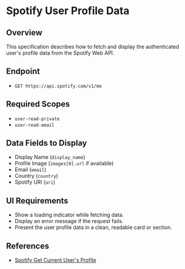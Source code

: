 # Spotify User Profile Data

## Overview
This specification describes how to fetch and display the authenticated user's profile data from the Spotify Web API.

## Endpoint
- `GET https://api.spotify.com/v1/me`

## Required Scopes
- `user-read-private`
- `user-read-email`

## Data Fields to Display
- Display Name (`display_name`)
- Profile Image (`images[0].url` if available)
- Email (`email`)
- Country (`country`)
- Spotify URI (`uri`)

## UI Requirements
- Show a loading indicator while fetching data.
- Display an error message if the request fails.
- Present the user profile data in a clean, readable card or section.

## References
- [Spotify Get Current User's Profile](https://developer.spotify.com/documentation/web-api/reference/get-current-users-profile) 